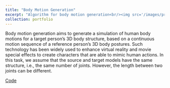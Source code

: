 ```yaml
---
title: "Body Motion Generation"
excerpt: "Algorithm for body motion generation<br/><img src='/images/projects/bodymotiongeneration.png'>"
collection: portfolio
---
```

<!-- https://spark.adobe.com/tools/image-resize/ -->
Body motion generation aims to generate a simulation of human body motions for a target person’s 3D body structure, based on a continuous motion sequence of a reference person’s 3D body postures. Such technology has been widely used to enhance virtual reality and movie special effects to create characters that are able to mimic human actions. In this task, we assume that the source and target models have the same structure, i.e., the same number of joints. However, the length between two joints can be different.

[Code](https://github.com/xingxuanli/NUS_Multimedia)